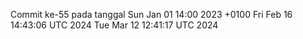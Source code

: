 Commit ke-55 pada tanggal Sun Jan 01 14:00 2023 +0100
Fri Feb 16 14:43:06 UTC 2024
Tue Mar 12 12:41:17 UTC 2024
